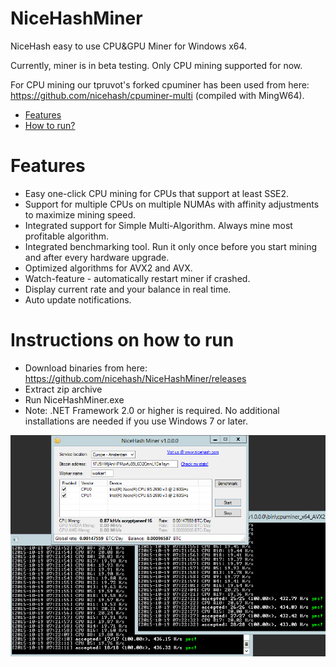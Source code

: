 # NiceHashMiner
NiceHash easy to use CPU&GPU Miner for Windows x64.

Currently, miner is in beta testing. Only CPU mining supported for now.

For CPU mining our tpruvot's forked cpuminer has been used from here: https://github.com/nicehash/cpuminer-multi (compiled with MingW64).

- [Features](#features)
- [How to run?](#run)

# <a name="features"></a> Features

- Easy one-click CPU mining for CPUs that support at least SSE2.
- Support for multiple CPUs on multiple NUMAs with affinity adjustments to maximize mining speed.
- Integrated support for Simple Multi-Algorithm. Always mine most profitable algorithm.
- Integrated benchmarking tool. Run it only once before you start mining and after every hardware upgrade.
- Optimized algorithms for AVX2 and AVX.
- Watch-feature - automatically restart miner if crashed.
- Display current rate and your balance in real time.
- Auto update notifications.

# <a name="run"></a> Instructions on how to run

- Download binaries from here: https://github.com/nicehash/NiceHashMiner/releases
- Extract zip archive
- Run NiceHashMiner.exe
- Note: .NET Framework 2.0 or higher is required. No additional installations are needed if you use Windows 7 or later.

![Alt text](/newminer.png?raw=true)